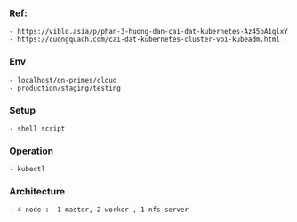 ### Ref:
    - https://viblo.asia/p/phan-3-huong-dan-cai-dat-kubernetes-Az45bA1qlxY
    - https://cuongquach.com/cai-dat-kubernetes-cluster-voi-kubeadm.html

### Env
    - localhost/on-primes/cloud
    - production/staging/testing

### Setup
    - shell script

### Operation
    - kubectl 

### Architecture
    - 4 node :  1 master, 2 worker , 1 nfs server